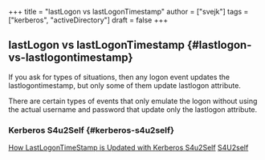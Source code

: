 +++
title = "lastLogon vs lastLogonTimestamp"
author = ["svejk"]
tags = ["kerberos", "activeDirectory"]
draft = false
+++

## lastLogon vs lastLogonTimestamp {#lastlogon-vs-lastlogontimestamp}

If you ask for types of situations, then any logon event updates the lastlogontimestamp, but only some of them update lastlogon attribute.

There are certain types of events that only emulate the logon without using the actual username and password that update only the lastlogon attribute.


### Kerberos S4u2Self {#kerberos-s4u2self}

[How LastLogonTimeStamp is Updated with Kerberos S4u2Self](https://techcommunity.microsoft.com/t5/core-infrastructure-and-security/how-lastlogontimestamp-is-updated-with-kerberos-s4u2self/ba-p/257135)
[S4U2self](https://learn.microsoft.com/en-us/openspecs/windows_protocols/ms-sfu/02636893-7a1f-4357-af9a-b672e3e3de13)
